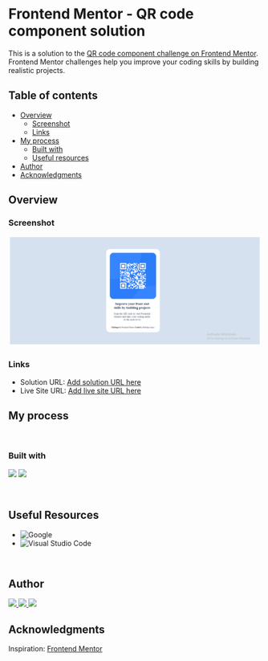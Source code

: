 # Frontend Mentor - QR code component solution

This is a solution to the [QR code component challenge on Frontend Mentor](https://www.frontendmentor.io/challenges/qr-code-component-iux_sIO_H). Frontend Mentor challenges help you improve your coding skills by building realistic projects.

## Table of contents

- [Overview](#overview)
  - [Screenshot](#screenshot)
  - [Links](#links)
- [My process](#my-process)
  - [Built with](#built-with)
  - [Useful resources](#useful-resources)
- [Author](#author)
- [Acknowledgments](#acknowledgments)

## Overview

### Screenshot

![](./images/Final%20Screenshot.png)

### Links

- Solution URL: [Add solution URL here](https://your-solution-url.com)
- Live Site URL: [Add live site URL here](https://ifedolapo01.github.io/QrCodeComponent/)

## My process

<br>

### Built with

<p align="left">
  <img src="https://img.shields.io/badge/HTML5-E34F26?style=for-the-badge&logo=html5&logoColor=white">
  <img src="https://img.shields.io/badge/CSS3-1572B6?style=for-the-badge&logo=css3&logoColor=white">
</p>

<br>

## **Useful Resources**

- ![Google](https://img.shields.io/badge/google-4285F4?style=for-the-badge&logo=google&logoColor=white)
- ![Visual Studio Code](https://img.shields.io/badge/Visual%20Studio%20Code-0078d7.svg?style=for-the-badge&logo=visual-studio-code&logoColor=white)

<br>

## Author

<p align="left">
  <a href="https://www.frontendmentor.io/profile/ifedolapo01">
    <img src="https://img.shields.io/badge/FrontendMentor-57b1e6?style=for-the-badge&logo=frontendmentor&logoColor=white">
  </a>
  <a href="https://github.com/ifedolapo01">
    <img src="https://img.shields.io/badge/Github-9757e6?style=for-the-badge&logo=github&logoColor=white">
 </a>
  <a href="https://www.linkedin.com/in/ifedolapo-ajayi-3500aa1b2/">
    <img src="https://img.shields.io/badge/Linkedin-004182?style=for-the-badge&logo=linkedin&logoColor=white">
  </a>
</p>

## Acknowledgments

Inspiration: [Frontend Mentor](https://www.frontendmentor.io)
